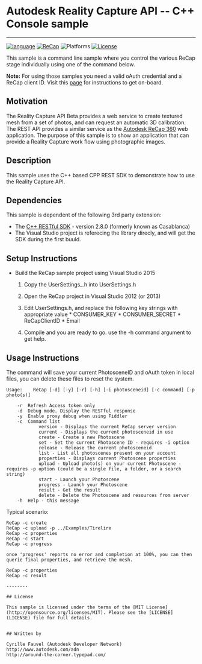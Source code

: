 # Autodesk Reality Capture API -- C++ Console sample
-------------------
[![language](https://img.shields.io/badge/language-C++-blue.svg)](https://www.visualstudio.com/)
[![ReCap](https://img.shields.io/badge/Reality%20Capture%20API-v3.1%20-green.svg)](http://developer-recap-autodesk.github.io/)
![Platforms](https://img.shields.io/badge/platform-windows-lightgray.svg)
[![License](http://img.shields.io/:license-mit-blue.svg)](http://opensource.org/licenses/MIT)

This sample is a command line sample where you control the various ReCap stage individually using one of the command below.

<b>Note:</b> For using those samples you need a valid oAuth credential and a ReCap client ID. Visit this [page](http://developer-recap-autodesk.github.io/) for instructions to get on-board.

## Motivation

The Reality Capture API Beta provides a web service to create textured mesh from a set of photos, and can request an automatic 3D calibration. The REST API provides a similar service as the [Autodesk ReCap 360](http://www.autodesk.com/products/recap-360/overview) web application. The purpose of this sample is to show an application that can provide a Reality Capture work flow using photographic images.

Description
--------------------
This sample uses the C++ based CPP REST SDK  to demonstrate how to use the Reality Capture API.

Dependencies
--------------------
This sample is dependent of the following 3rd party extension:

* The [C++ RESTful SDK](https://github.com/Microsoft/cpprestsdk) - version 2.8.0 (formerly known as Casablanca)
* The Visual Studio project is referecing the library direcly, and will get the SDK during the first buuld.


Setup Instructions
-------------------------

	
	
* Build the ReCap sample project using Visual Studio 2015

	1. Copy the UserSettings_.h into UserSettings.h
	
	2. Open the ReCap project in Visual Studio 2012 (or 2013)

	3. Edit UserSettings.h, and replace the following key strings with appropriate value
           * CONSUMER_KEY
           * CONSUMER_SECRET
           * ReCapClientID
           * Email
	 
	4. Compile and you are ready to go.
           use the -h command argument to get help.
	
Usage Instructions
-------------------------

The command will save your current PhotosceneID and oAuth token in local files, you can delete these files to reset the system.

```
Usage:    ReCap [-d] [-y] [-r] [-h] [-i photosceneid] [-c command] [-p photo(s)]

	-r	Refresh Access token only
	-d	Debug mode. Display the RESTful response
	-y	Enable proxy debug when using Fiddler
	-c	Command list
			version - Displays the current ReCap server version
			current - Displays the current photosceneid in use
			create - Create a new Photoscene
			set - Set the current Photoscene ID - requires -i option
			release - Release the current photosceneid
			list - List all photoscenes present on your account
			properties - Displays current Photoscene properties
			upload - Upload photo(s) on your current Photoscene - requires -p option (could be a single file, a folder, or a search string)
			start - Launch your Photoscene
			progress - Launch your Photoscene
			result - Get the result
			delete - Delete the Photoscene and resources from server
	-h	Help - this message
```

Typical scenario:
```
ReCap -c create
ReCap -c upload -p ../Examples/Tirelire
ReCap -c properties
ReCap -c start
ReCap -c progress

once 'progress' reports no error and completion at 100%, you can then querie final properties, and retrieve the mesh.

ReCap -c properties
ReCap -c result

--------

## License

This sample is licensed under the terms of the [MIT License](http://opensource.org/licenses/MIT). Please see the [LICENSE](LICENSE) file for full details.


## Written by

Cyrille Fauvel (Autodesk Developer Network)  
http://www.autodesk.com/adn  
http://around-the-corner.typepad.com/  
